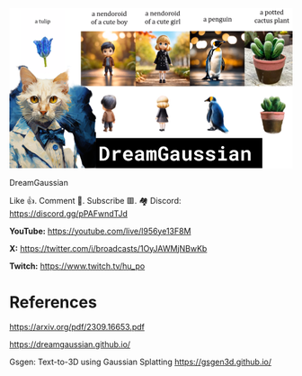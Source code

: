 ![](thumbnails/30.09.2023.png)

DreamGaussian

Like 👍. Comment 💬. Subscribe 🟥.
🏘 Discord: https://discord.gg/pPAFwndTJd

**YouTube:** https://youtube.com/live/l956ye13F8M

**X:** https://twitter.com/i/broadcasts/1OyJAWMjNBwKb

**Twitch:** https://www.twitch.tv/hu_po


# References

https://arxiv.org/pdf/2309.16653.pdf

https://dreamgaussian.github.io/

Gsgen: Text-to-3D using Gaussian Splatting
https://gsgen3d.github.io/